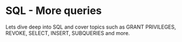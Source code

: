# SQL - More queries

Lets dive deep into SQL and cover topics such as GRANT PRIVILEGES, REVOKE, SELECT, INSERT, SUBQUERIES and more.
